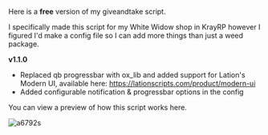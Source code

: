 Here is a **free** version of my giveandtake script.

I specifically made this script for my White Widow shop in KrayRP however I figured I'd make a config file so I can add more things than just a weed package.

**v1.1.0**
- Replaced qb progressbar with ox_lib and added support for Lation's Modern UI, available here: https://lationscripts.com/product/modern-ui
- Added configurable notification & progressbar options in the config

You can view a preview of how this script works here.


![a6792s](https://github.com/user-attachments/assets/2cdff8d1-375c-4fa0-af51-d8bb49534ea7)
